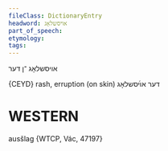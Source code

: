 ```yaml
---
fileClass: DictionaryEntry
headword: אויסשלאָג
part_of_speech: 
etymology: 
tags: 
---
```

אויסשלאָג
־ן
דער

{CEYD}
rash, erruption (on skin) דער אױ֜סשלאָג

WESTERN
========

ausšlag {WTCP, Vác, 47197}

